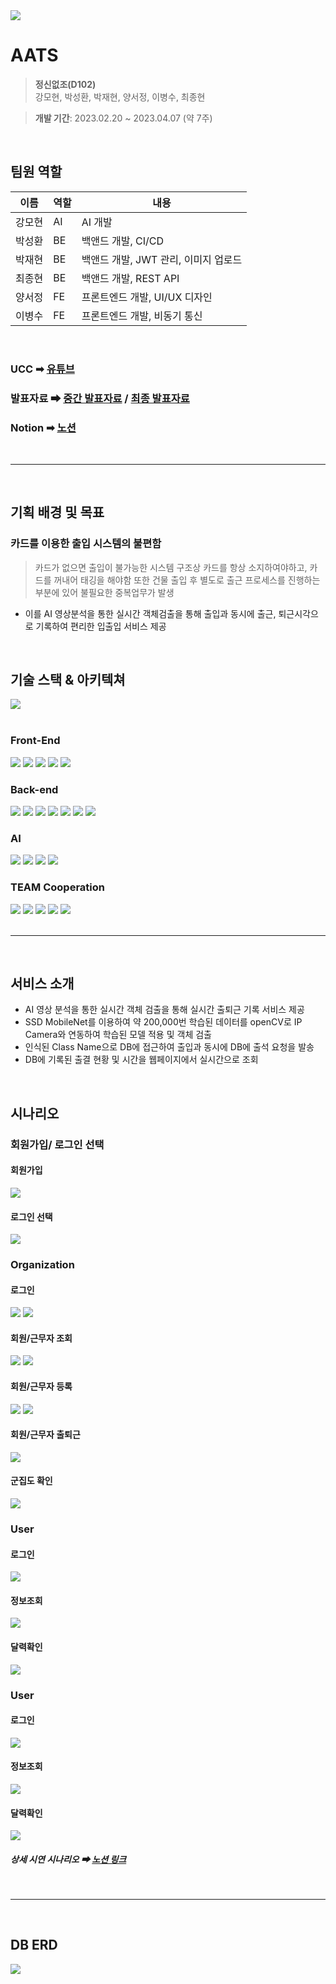 <img src = "./docs/img/README_TITLE.png">

# AATS

> __정신없조(D102)__  
강모현, 박성환, 박재현, 양서정, 이병수, 최종현

> __개발 기간__: 2023.02.20 ~ 2023.04.07 (약 7주) 

<br>

## 팀원 역할
| 이름   | 역할 | 내용                        |
| ------ | ---- | --------------------------- |
| 강모현 | AI | AI 개발 |
| 박성환 | BE | 백앤드 개발,  CI/CD |
| 박재현 | BE | 백앤드 개발, JWT 관리, 이미지 업로드 |
| 최종현 | BE | 백앤드 개발, REST API |
| 양서정 | FE | 프론트엔드 개발, UI/UX 디자인 |
| 이병수 | FE | 프론트엔드 개발, 비동기 통신 |

<br>

### UCC ➡ [유튜브](https://www.youtube.com/watch?v=NyFY9B5sgGI&t=129s)
### 발표자료 ➡ [중간 발표자료](docs/pdf/중간발표.pdf) / [최종 발표자료](docs/pdf/최종발표.pdf)
### Notion ➡ [노션](https://www.notion.so/TEAM-D102-78c7a75d883a470989ff1ed556976ead)

<br>

---

<br>

## 기획 배경 및 목표
### 카드를 이용한 출입 시스템의 불편함
> 카드가 없으면 출입이 불가능한 시스템 구조상 카드를 항상 소지하여야하고, 카드를 꺼내어 태깅을 해야함
또한 건물 출입 후 별도로 출근 프로세스를 진행하는 부분에 있어 불필요한 중복업무가 발생
* 이를 AI 영상분석을 통한 실시간 객체검출을 통해 출입과 동시에 출근, 퇴근시각으로 기록하여 편리한 입출입 서비스 제공

<br>

## 기술 스택 & 아키텍쳐
<img src = "./docs/img/기술스택.png">
<br>
<br>

### Front-End
<div>
	<img src="https://img.shields.io/badge/React-61DAFB?style=flat&logo=React&logoColor=white" />
	<img src="https://img.shields.io/badge/Node.js-339933?style=flat&logo=Node.js&logoColor=white" />
	<img src="https://img.shields.io/badge/Redux-764ABC?style=flat&logo=Redux&logoColor=white" />
    <img src="https://img.shields.io/badge/axios-5A29E4?style=flat&logo=axios&logoColor=white" />
	<img src="https://img.shields.io/badge/ReactRouter-CA4245?style=flat&logo=ReactRouter&logoColor=white" />
</div>

### Back-end
<div>
	<img src="https://img.shields.io/badge/Springboot-6DB33F?style=flat&logo=Springboot&logoColor=white" />
	<img src="https://img.shields.io/badge/JPA-6DB33F?style=flat&logo=JPA&logoColor=white" />
    <img src="https://img.shields.io/badge/hibernate-59666C?style=flat&logo=hibernate&logoColor=white" />
	<img src="https://img.shields.io/badge/jsonwebtokens-000000?style=flat&logo=jsonwebtokens&logoColor=white" />
    <img src="https://img.shields.io/badge/Swagger-85EA2D?style=flat&logo=Swagger&logoColor=white" />
	<img src="https://img.shields.io/badge/mariadb-003545?style=flat&logo=mariadb&logoColor=white" />
	<img src="https://img.shields.io/badge/postman-FF6C37?style=flat&logo=postman&logoColor=white" />
</div>

### AI
<div>
	<img src="https://img.shields.io/badge/flask-000000?style=flat&logo=flask&logoColor=white"/>
	<img src="https://img.shields.io/badge/tensorflow-FF6F00?style=flat&logo=tensorflow&logoColor=white"/>
	<img src="https://img.shields.io/badge/opencv-5C3EE8?style=flat&logo=opencv&logoColor=white"/>
	<img src="https://img.shields.io/badge/keras-D00000?style=flat&logo=keras&logoColor=white"/>

</div>

### TEAM Cooperation
<div>
	<img src="https://img.shields.io/badge/gitlab-FC6D26?style=flat&logo=gitlab&logoColor=white" />
	<img src="https://img.shields.io/badge/jirasoftware-0052CC?style=flat&logo=jirasoftware&logoColor=white" />
    <img src="https://img.shields.io/badge/notion-000000?style=flat&logo=notion&logoColor=white" />
	<img src="https://img.shields.io/badge/mattermost-0058CC?style=flat&logo=mattermost&logoColor=white" />
	<img src="https://img.shields.io/badge/figma-F24E1E?style=flat&logo=figma&logoColor=white" />
</div>

<br>

---

<br>

## 서비스 소개

* AI 영상 분석을 통한 실시간 객체 검출을 통해 실시간 출퇴근 기록 서비스 제공
* SSD MobileNet를 이용하여 약 200,000번 학습된 데이터를 openCV로 IP Camera와 연동하여 학습된 모델 적용 및 객체 검출
* 인식된 Class Name으로 DB에 접근하여 출입과 동시에 DB에 출석 요청을 발송
* DB에 기록된 출결 현황 및 시간을 웹페이지에서 실시간으로 조회

<br>

## 시나리오

### 회원가입/ 로그인 선택

#### 회원가입
<div>
	<img src="./docs/img/demonstration/signup.png" />
<div/>

#### 로그인 선택
<div>
	<img src="./docs/img/demonstration/logintype.png" />
<div/>


### Organization

#### 로그인
<div>
	<img src="./docs/img/demonstration/organizationlogin.png" />
	<img src="./docs/img/demonstration/organizationtype.png" />
<div/>

#### 회원/근무자 조회
<div>
	<img src="./docs/img/demonstration/organizationsearch1.png" />
	<img src="./docs/img/demonstration/organizationsearch2.png" />
<div/>

#### 회원/근무자 등록
<div>
	<img src="./docs/img/demonstration/organizationregist1.png" />
	<img src="./docs/img/demonstration/organizationregist2.png" />
<div/>

#### 회원/근무자 출퇴근
<div>
	<img src="./docs/img/demonstration/attendance.png" />
<div/>

#### 군집도 확인
<div>
	<img src="./docs/img/demonstration/cluster.png" />
<div/>

### User

#### 로그인
<div>
	<img src="./docs/img/demonstration/userlogin.png" />
<div/>

#### 정보조회
<div>
	<img src="./docs/img/demonstration/userprofile.png" />
<div/>

#### 달력확인
<div>
	<img src="./docs/img/demonstration/usercalendar.png" />
<div/>

### User

#### 로그인
<div>
	<img src="./docs/img/demonstration/workerlogin.png" />
<div/>

#### 정보조회
<div>
	<img src="./docs/img/demonstration/workerprofile.png" />
<div/>

#### 달력확인
<div>
	<img src="./docs/img/demonstration/workercalendar.png" />
<div/>


##### 상세 시연 시나리오 ➡ [노션 링크](https://www.notion.so/AATS-Automatic-Attendance-and-Tracking-System-661bda09195e4f3f9bbf02a71ba8959d)

<br>

---

<br>

## DB ERD
<img src = "./docs/dberd/DBERD.png">


